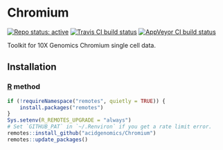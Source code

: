 # Chromium

[![Repo status: active](https://www.repostatus.org/badges/latest/active.svg)](https://www.repostatus.org/#active)
[![Travis CI build status](https://travis-ci.com/acidgenomics/Chromium.svg?branch=master)](https://travis-ci.com/acidgenomics/Chromium)
[![AppVeyor CI build status](https://ci.appveyor.com/api/projects/status/kq9ecwl1nktap64f/branch/master?svg=true)](https://ci.appveyor.com/project/mjsteinbaugh/chromium/branch/master)

Toolkit for 10X Genomics Chromium single cell data.

## Installation

### [R][] method

```r
if (!requireNamespace("remotes", quietly = TRUE)) {
    install.packages("remotes")
}
Sys.setenv(R_REMOTES_UPGRADE = "always")
# Set `GITHUB_PAT` in `~/.Renviron` if you get a rate limit error.
remotes::install_github("acidgenomics/Chromium")
remotes::update_packages()
```

[Bioconductor]: https://bioconductor.org/
[BiocManager]: https://cran.r-project.org/package=BiocManager
[R]: https://www.r-project.org/
